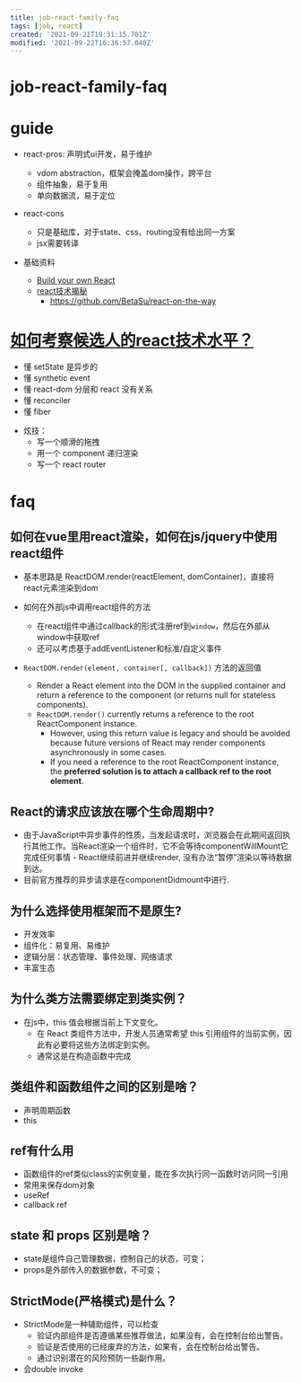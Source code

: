 ```yaml
---
title: job-react-family-faq
tags: [job, react]
created: '2021-09-21T19:31:15.701Z'
modified: '2021-09-22T16:36:57.040Z'
---
```


# job-react-family-faq

# guide

- react-pros: 声明式ui开发，易于维护
  - vdom abstraction，框架会掩盖dom操作，跨平台
  - 组件抽象，易于复用
  - 单向数据流，易于定位

- react-cons
  - 只是基础库，对于state、css、routing没有给出同一方案
  - jsx需要转译

- 基础资料
  - [Build your own React](https://pomb.us/build-your-own-react/)
  - [react技术揭秘](https://react.iamkasong.com/state/mental.html)
    - https://github.com/BetaSu/react-on-the-way
# [如何考察候选人的react技术水平？](https://www.zhihu.com/question/60548673)
* 懂 setState 是异步的
* 懂 synthetic event
* 懂 react-dom 分层和 react 没有关系
* 懂 reconciler
* 懂 fiber

- 炫技：
  * 写一个顺滑的拖拽
  * 用一个 component 递归渲染
  * 写一个 react router
# faq

## 如何在vue里用react渲染，如何在js/jquery中使用react组件

- 基本思路是 ReactDOM.render(reactElement, domContainer)，直接将react元素渲染到dom

- 如何在外部js中调用react组件的方法
  - 在react组件中通过callback的形式注册ref到`window`，然后在外部从window中获取ref
  - 还可以考虑基于addEventListener和标准/自定义事件

- `ReactDOM.render(element, container[, callback])` 方法的返回值
  - Render a React element into the DOM in the supplied container and return a reference to the component (or returns null for stateless components).
  - `ReactDOM.render()` currently returns a reference to the root ReactComponent instance. 
    - However, using this return value is legacy and should be avoided because future versions of React may render components asynchronously in some cases. 
    - If you need a reference to the root ReactComponent instance, the **preferred solution is to attach a callback ref to the root element**.

## 

## React的请求应该放在哪个生命周期中?

- 由于JavaScript中异步事件的性质，当发起请求时，浏览器会在此期间返回执行其他工作。当React渲染一个组件时，它不会等待componentWillMount它完成任何事情 - React继续前进并继续render, 没有办法“暂停”渲染以等待数据到达。
- 目前官方推荐的异步请求是在componentDidmount中进行.

## 为什么选择使用框架而不是原生?

- 开发效率
- 组件化：易复用、易维护
- 逻辑分层：状态管理、事件处理、网络请求
- 丰富生态

## 为什么类方法需要绑定到类实例？

- 在js中，this 值会根据当前上下文变化。
  - 在 React 类组件方法中，开发人员通常希望 this 引用组件的当前实例，因此有必要将这些方法绑定到实例。
  - 通常这是在构造函数中完成

## 类组件和函数组件之间的区别是啥？

- 声明周期函数
- this

## ref有什么用

- 函数组件的ref类似class的实例变量，能在多次执行同一函数时访问同一引用
- 常用来保存dom对象
- useRef
- callback ref

## state 和 props 区别是啥？

- state是组件自己管理数据，控制自己的状态，可变；
- props是外部传入的数据参数，不可变；

## StrictMode(严格模式)是什么？

- StrictMode是一种辅助组件，可以检查
  - 验证内部组件是否遵循某些推荐做法，如果没有，会在控制台给出警告。
  - 验证是否使用的已经废弃的方法，如果有，会在控制台给出警告。
  - 通过识别潜在的风险预防一些副作用。
- 会double invoke

## 

## 

## 

## 
